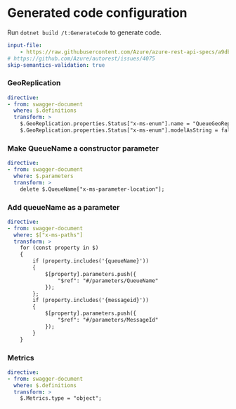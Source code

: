 # Generated code configuration

Run `dotnet build /t:GenerateCode` to generate code.

``` yaml
input-file:
    - https://raw.githubusercontent.com/Azure/azure-rest-api-specs/a9dbc15442bf6e3d4d7c8e12d14f5871568ca614/specification/storage/data-plane/Microsoft.QueueStorage/preview/2018-03-28/queue.json
# https://github.com/Azure/autorest/issues/4075
skip-semantics-validation: true
```

### GeoReplication
``` yaml
directive:
- from: swagger-document
  where: $.definitions
  transform: >
    $.GeoReplication.properties.Status["x-ms-enum"].name = "QueueGeoReplicationStatus";
    $.GeoReplication.properties.Status["x-ms-enum"].modelAsString = false;
```

### Make QueueName a constructor parameter
``` yaml
directive:
- from: swagger-document
  where: $.parameters
  transform: >
    delete $.QueueName["x-ms-parameter-location"];
```

### Add queueName as a parameter
``` yaml
directive:
- from: swagger-document
  where: $["x-ms-paths"]
  transform: >
    for (const property in $)
    {
        if (property.includes('{queueName}'))
        {
            $[property].parameters.push({
                "$ref": "#/parameters/QueueName"
            });
        };
        if (property.includes('{messageid}'))
        {
            $[property].parameters.push({
                "$ref": "#/parameters/MessageId"
            });
        }
    }
```

### Metrics
``` yaml
directive:
- from: swagger-document
  where: $.definitions
  transform: >
    $.Metrics.type = "object";
```
